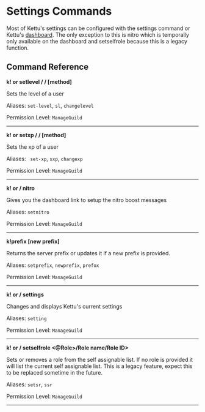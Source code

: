 # Settings Commands

Most of Kettu's settings can be configured with the settings command or Kettu's [dashboard](https://kettu.cc/dash). The only exception to this is nitro which is temporally only available on the dashboard and setselfrole because this is a legacy function.

## Command Reference

**k! or setlevel /<member> /<level> [method]**

Sets the level of a user

Aliases: `set-level`, `sl`, `changelevel`

Permission Level: `ManageGuild`

-------

**k! or setxp /<member> /<level> [method]**

Sets the xp of a user

Aliases: ` set-xp`, `sxp`, `changexp`

Permission Level: `ManageGuild`

-------


**k! or / nitro**

Gives you the dashboard link to setup the nitro boost messages

Aliases: `setnitro`

Permission Level: `ManageGuild`

-------

**k!prefix [new prefix]**

Returns the server prefix or updates it if a new prefix is provided.

Aliases: `setprefix`, `newprefix`, `prefox`

Permission Level: `ManageGuild`

-------

**k! or / settings**

Changes and displays Kettu's current settings

Aliases: `setting`

Permission Level: `ManageGuild`

-------

**k! or / setselfrole \<@Role>/Role name/Role ID>**

Sets or removes a role from the self assignable list. If no role is provided it will list the current self assignable list. This is a legacy feature, expect this to be replaced sometime in the future.

Aliases: `setsr`, `ssr`

Permission Level: `ManageGuild`

-------